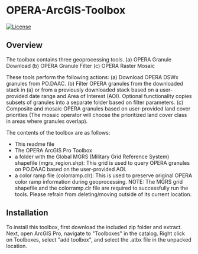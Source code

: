 # OPERA-ArcGIS-Toolbox
[![License](https://img.shields.io/badge/License-Apache_2.0-blue.svg)](https://opensource.org/licenses/Apache-2.0)
## Overview
The toolbox contains three geoprocessing tools. 
(a)	OPERA Granule Download
(b)	OPERA Granule Filter
(c)	OPERA Raster Mosaic

These tools perform the following actions:
(a)	Download OPERA DSWx granules from PO.DAAC.
(b)	Filter OPERA granules from the downloaded stack in (a) or from a previously downloaded stack based on a user-provided date range and Area of Interest (AOI). Optional functionality copies subsets of granules into a separate folder based on filter parameters.
(c)	Composite and mosaic OPERA granules based on user-provided land cover priorities (The mosaic operator will choose the prioritized land cover class in areas where granules overlap). 

The contents of the toolbox are as follows: 
-	This readme file
-	The OPERA ArcGIS Pro Toolbox
-	a folder with the Global MGRS (Military Grid Reference System) shapefile (mgrs_region.shp): This grid is used to query OPERA granules on PO.DAAC based on the user-provided AOI. 
-	a color ramp file (colorramp.clr): This is used to preserve original OPERA color ramp information during geoprocessing.
NOTE: The MGRS grid shapefile and the colorramp.clr file are required to successfully run the tools. Please refrain from deleting/moving outside of its current location.

## Installation
To install this toolbox, first download the included zip folder and extract. Next, open ArcGIS Pro, navigate to "Toolboxes" in the catalog. Right click on Toolboxes, select "add toolbox", and select the .atbx file in the unpacked location.
